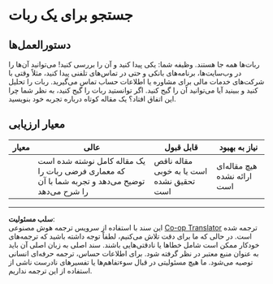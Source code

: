 <!--
CO_OP_TRANSLATOR_METADATA:
{
  "original_hash": "1d7583e8046dacbb0c056d5ba0a71b16",
  "translation_date": "2025-09-04T00:49:22+00:00",
  "source_file": "6-NLP/1-Introduction-to-NLP/assignment.md",
  "language_code": "fa"
}
-->
# جستجو برای یک ربات

## دستورالعمل‌ها

ربات‌ها همه جا هستند. وظیفه شما: یکی پیدا کنید و آن را بررسی کنید! می‌توانید آن‌ها را در وب‌سایت‌ها، برنامه‌های بانکی و حتی در تماس‌های تلفنی پیدا کنید، مثلاً وقتی با شرکت‌های خدمات مالی برای مشاوره یا اطلاعات حساب تماس می‌گیرید. ربات را تحلیل کنید و ببینید آیا می‌توانید آن را گیج کنید. اگر توانستید ربات را گیج کنید، به نظر شما چرا این اتفاق افتاد؟ یک مقاله کوتاه درباره تجربه خود بنویسید.

## معیار ارزیابی

| معیار      | عالی                                                                                                       | قابل قبول                                | نیاز به بهبود         |
| ---------- | ---------------------------------------------------------------------------------------------------------- | ---------------------------------------- | --------------------- |
|            | یک مقاله کامل نوشته شده است که معماری فرضی ربات را توضیح می‌دهد و تجربه شما با آن را شرح می‌دهد          | مقاله ناقص است یا به خوبی تحقیق نشده است | هیچ مقاله‌ای ارائه نشده است |

---

**سلب مسئولیت**:  
این سند با استفاده از سرویس ترجمه هوش مصنوعی [Co-op Translator](https://github.com/Azure/co-op-translator) ترجمه شده است. در حالی که ما برای دقت تلاش می‌کنیم، لطفاً توجه داشته باشید که ترجمه‌های خودکار ممکن است شامل خطاها یا نادقتی‌هایی باشند. سند اصلی به زبان اصلی آن باید به عنوان منبع معتبر در نظر گرفته شود. برای اطلاعات حساس، ترجمه حرفه‌ای انسانی توصیه می‌شود. ما هیچ مسئولیتی در قبال سوءتفاهم‌ها یا تفسیرهای نادرست ناشی از استفاده از این ترجمه نداریم.